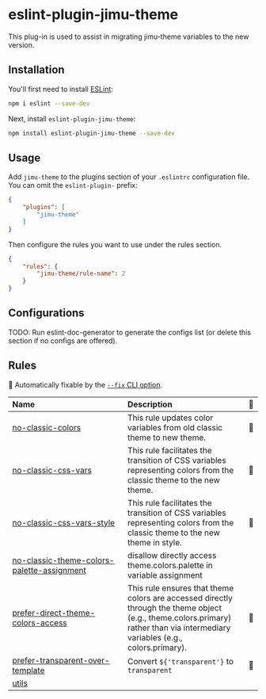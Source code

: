 # eslint-plugin-jimu-theme

This plug-in is used to assist in migrating jimu-theme variables to the new version.

## Installation

You'll first need to install [ESLint](https://eslint.org/):

```sh
npm i eslint --save-dev
```

Next, install `eslint-plugin-jimu-theme`:

```sh
npm install eslint-plugin-jimu-theme --save-dev
```

## Usage

Add `jimu-theme` to the plugins section of your `.eslintrc` configuration file. You can omit the `eslint-plugin-` prefix:

```json
{
    "plugins": [
        "jimu-theme"
    ]
}
```


Then configure the rules you want to use under the rules section.

```json
{
    "rules": {
        "jimu-theme/rule-name": 2
    }
}
```



## Configurations

<!-- begin auto-generated configs list -->
TODO: Run eslint-doc-generator to generate the configs list (or delete this section if no configs are offered).
<!-- end auto-generated configs list -->



## Rules

<!-- begin auto-generated rules list -->

🔧 Automatically fixable by the [`--fix` CLI option](https://eslint.org/docs/user-guide/command-line-interface#--fix).

| Name                                                                                                   | Description                                                                                                                                                                    | 🔧 |
| :----------------------------------------------------------------------------------------------------- | :----------------------------------------------------------------------------------------------------------------------------------------------------------------------------- | :- |
| [no-classic-colors](docs/rules/no-classic-colors.md)                                                   | This rule updates color variables from old classic theme to new theme.                                                                                                         | 🔧 |
| [no-classic-css-vars](docs/rules/no-classic-css-vars.md)                                               | This rule facilitates the transition of CSS variables representing colors from the classic theme to the new theme.                                                             | 🔧 |
| [no-classic-css-vars-style](docs/rules/no-classic-css-vars-style.md)                                   | This rule facilitates the transition of CSS variables representing colors from the classic theme to the new theme in style.                                                    | 🔧 |
| [no-classic-theme-colors-palette-assignment](docs/rules/no-classic-theme-colors-palette-assignment.md) | disallow directly access theme.colors.palette in variable assignment                                                                                                           |    |
| [prefer-direct-theme-colors-access](docs/rules/prefer-direct-theme-colors-access.md)                   | This rule ensures that theme colors are accessed directly through the theme object (e.g., theme.colors.primary) rather than via intermediary variables (e.g., colors.primary). | 🔧 |
| [prefer-transparent-over-template](docs/rules/prefer-transparent-over-template.md)                     | Convert `${'transparent'}` to `transparent`                                                                                                                                    | 🔧 |
| [utils](docs/rules/utils.md)                                                                           |                                                                                                                                                                                |    |

<!-- end auto-generated rules list -->


